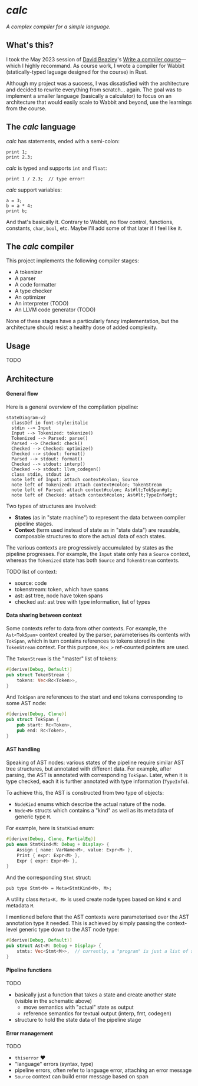 # _calc_

_A complex compiler for a simple language._

## What's this?

I took the May 2023 session of [David Beazley](https://www.dabeaz.com)'s [Write a compiler course](https://www.dabeaz.com/compiler.html)—which I highly recommand. As course work, I wrote a compiler for Wabbit (statically-typed laguage designed for the course) in Rust.

Although my project was a success, I was dissatisfied with the architecture and decided to rewrite everything from scratch... again. The goal was to implement a smaller language (basically a calculator) to focus on an architecture that would easily scale to Wabbit and beyond, use the learnings from the course.

## The _calc_ language

_calc_ has statements, ended with a semi-colon:

```
print 1;
print 2.3;
```

_calc_ is typed and supports `int` and `float`:

```
print 1 / 2.3;  // type error!
```

_calc_ support variables:

```
a = 3;
b = a * 4;
print b;
```

And that's basically it. Contrary to Wabbit, no flow control, functions, constants, `char`, `bool`, etc. Maybe I'll add some of that later if I feel like it.

## The _calc_ compiler

This project implements the following compiler stages:

- A tokenizer
- A parser
- A code formatter
- A type checker
- An optimizer
- An interpreter (TODO)
- An LLVM code generator (TODO)

None of these stages have a particularly fancy implementation, but the architecture should resist a healthy dose of added complexity.

## Usage

TODO

## Architecture

#### General flow

Here is a general overview of the compilation pipeline:

```mermaid
stateDiagram-v2
  classDef io font-style:italic
  stdin --> Input
  Input --> Tokenized: tokenize()
  Tokenized --> Parsed: parse()
  Parsed --> Checked: check()
  Checked --> Checked: optimize()
  Checked --> stdout: format()
  Parsed --> stdout: format()
  Checked --> stdout: interp()
  Checked --> stdout: llvm_codegen()
  class stdin, stdout io
  note left of Input: attach context#colon; Source
  note left of Tokenized: attach context#colon; TokenStream
  note left of Parsed: attach context#colon; Ast#lt;TokSpan#gt;
  note left of Checked: attach context#colon; Ast#lt;TypeInfo#gt;
```

Two types of structures are involved:
- **States** (as in "state machine") to represent the data between compiler pipeline stages.
- **Context** (term used instead of state as in "state data") are reusable, composable structures to store the actual data of each states.

The various contexts are progressively accumulated by states as the pipeline progresses. For example, the `Input` state only has a `Source` context, whereas the `Tokenized` state has both `Source` and `TokenStream` contexts.

TODO list of context:
- source: code
- tokenstream: token, which have spans
- ast: ast tree, node have token spans
- checked ast: ast tree with type information, list of types

#### Data sharing between context

Some contexts refer to data from other contexts. For example, the `Ast<TokSpan>` context created by the parser, parameterises its contents with `TokSpan`, which in turn contains references to tokens stored in the `TokenStream` context. For this purpose, `Rc<_>` ref-counted pointers are used.

The `TokenStream` is the "master" list of tokens:

```rust
#[derive(Debug, Default)]
pub struct TokenStream {
    tokens: Vec<Rc<Token>>,
}
```

And `TokSpan` are references to the start and end tokens corresponding to some AST node:

```rust
#[derive(Debug, Clone)]
pub struct TokSpan {
    pub start: Rc<Token>,
    pub end: Rc<Token>,
}
```

#### AST handling

Speaking of AST nodes: various states of the pipeline require similar AST tree structures, but annotated with different data. For example, after parsing, the AST is annotated with corresponding `TokSpan`. Later, when it is type checked, each it is further annotated with type information (`TypeInfo`).

To achieve this, the AST is constructed from two type of objects:
- `NodeKind` enums which describe the actual nature of the node.
- `Node<M>` structs which contains a "kind" as well as its metadata of generic type `M`.

For example, here is `StmtKind` enum:

```rust
#[derive(Debug, Clone, PartialEq)]
pub enum StmtKind<M: Debug + Display> {
    Assign { name: VarName<M>, value: Expr<M> },
    Print { expr: Expr<M> },
    Expr { expr: Expr<M> },
}
```

And the corresponding `Stmt` struct:
```
pub type Stmt<M> = Meta<StmtKind<M>, M>;
```

A utility class `Meta<K, M>` is used create node types based on kind `K` and metadata `M`.

I mentioned before that the AST contexts were parameterised over the AST annotation type it needed. This is achieved by simply passing the context-level generic type down to the AST node type:

```rust
#[derive(Debug, Default)]
pub struct Ast<M: Debug + Display> {
    stmts: Vec<Stmt<M>>,  // currently, a "program" is just a list of statements
}
```

#### Pipeline functions

TODO

- basically just a function that takes a state and create another state (visible in the schematic above)
  - move semantics with "actual" state as output
  - reference semantics for textual output (interp, fmt, codegen)
- structure to hold the state data of the pipeline stage

#### Error management

TODO

- `thiserror` :heart:
- "language" errors (syntax, type)
- pipeline errors, often refer to language error, attaching an error message
- `Source` context can build error message based on span



